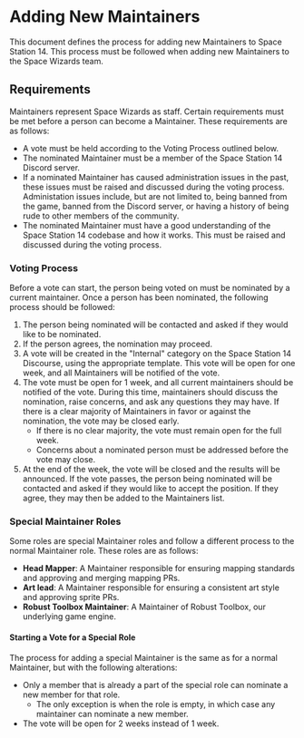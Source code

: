 # Adding New Maintainers

This document defines the process for adding new Maintainers to Space Station 14. This process must be followed when adding new Maintainers to the Space Wizards team.

## Requirements

Maintainers represent Space Wizards as staff. Certain requirements must be met before a person can become a Maintainer. These requirements are as follows:
- A vote must be held according to the Voting Process outlined below.
- The nominated Maintainer must be a member of the Space Station 14 Discord server.
- If a nominated Maintainer has caused administration issues in the past, these issues must be raised and discussed during the voting process. Administation issues include, but are not limited to, being banned from the game, banned from the Discord server, or having a history of being rude to other members of the community.
- The nominated Maintainer must have a good understanding of the Space Station 14 codebase and how it works. This must be raised and discussed during the voting process.

### Voting Process

Before a vote can start, the person being voted on must be nominated by a current maintainer. Once a person has been nominated, the following process should be followed:
1. The person being nominated will be contacted and asked if they would like to be nominated. 
2. If the person agrees, the nomination may proceed.
3. A vote will be created in the "Internal" category on the Space Station 14 Discourse, using the appropriate template. This vote will be open for one week, and all Maintainers will be notified of the vote.
4. The vote must be open for 1 week, and all current maintainers should be notified of the vote. During this time, maintainers should discuss the nomination, raise concerns, and ask any questions they may have. If there is a clear majority of Maintainers in favor or against the nomination, the vote may be closed early.
    - If there is no clear majority, the vote must remain open for the full week.
    - Concerns about a nominated person must be addressed before the vote may close.
5. At the end of the week, the vote will be closed and the results will be announced. If the vote passes, the person being nominated will be contacted and asked if they would like to accept the position. If they agree, they may then be added to the Maintainers list.

### Special Maintainer Roles

Some roles are special Maintainer roles and follow a different process to the normal Maintainer role. These roles are as follows:
- **Head Mapper**: A Maintainer responsible for ensuring mapping standards and approving and merging mapping PRs.
- **Art lead**: A Maintainer responsible for ensuring a consistent art style and approving sprite PRs.
- **Robust Toolbox Maintainer**: A Maintainer of Robust Toolbox, our underlying game engine. 

#### Starting a Vote for a Special Role

The process for adding a special Maintainer is the same as for a normal Maintainer, but with the following alterations:
- Only a member that is already a part of the special role can nominate a new member for that role.
    - The only exception is when the role is empty, in which case any maintainer can nominate a new member.
- The vote will be open for 2 weeks instead of 1 week.